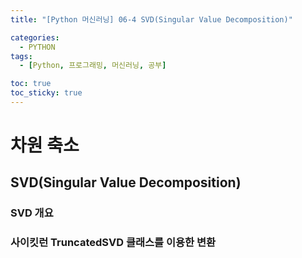 ```yaml
---
title: "[Python 머신러닝] 06-4 SVD(Singular Value Decomposition)"

categories: 
  - PYTHON
tags:
  - [Python, 프로그래밍, 머신러닝, 공부]

toc: true
toc_sticky: true
---
```


# 차원 축소

## SVD(Singular Value Decomposition)

### SVD 개요


### 사이킷런 TruncatedSVD 클래스를 이용한 변환
